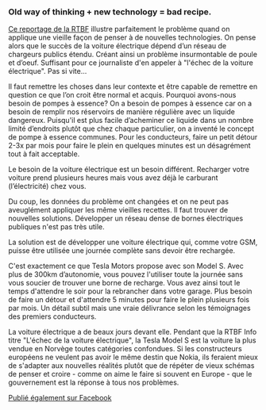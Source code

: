 ### Old way of thinking + new technology = bad recipe.

[Ce reportage de la RTBF](http://www.rtbf.be/video/detail_l-echec-de-la-voiture-electrique?id=1869737) illustre parfaitement le problème quand on applique une vieille façon de penser à de nouvelles technologies. On pense alors que le succès de la voiture électrique dépend d’un réseau de chargeurs publics étendu. Créant ainsi un problème insurmontable de poule et d’oeuf. Suffisant pour ce journaliste d'en appeler à "l'échec de la voiture électrique". Pas si vite... 

Il faut remettre les choses dans leur contexte et être capable de remettre en question ce que l’on croit être normal et acquis. Pourquoi avons-nous besoin de pompes à essence? On a besoin de pompes à essence car on a besoin de remplir nos réservoirs de manière régulière avec un liquide dangereux. Puisqu'il est plus facile d’acheminer ce liquide dans un nombre limité d’endroits plutôt que chez chaque particulier, on a inventé le concept de pompe à essence communes. Pour les conducteurs, faire un petit détour 2-3x par mois pour faire le plein en quelques minutes est un désagrément tout à fait acceptable.

Le besoin de la voiture électrique est un besoin différent. Recharger votre voiture prend plusieurs heures mais vous avez déjà le carburant (l’électricité) chez vous.

Du coup, les données du problème ont changées et on ne peut pas aveuglément appliquer les même vieilles recettes. Il faut trouver de nouvelles solutions. Développer un réseau dense de bornes électriques publiques n'est pas très utile. 

La solution est de développer une voiture électrique qui, comme votre GSM, puisse être utilisée une journée complète sans devoir être rechargée.

C'est exactement ce que Tesla Motors propose avec son Model S. Avec plus de 300km d’autonomie, vous pouvez l'utiliser toute la journée sans vous soucier de trouver une borne de recharge. Vous avez ainsi tout le temps d'attendre le soir pour la rebrancher dans votre garage. Plus besoin de faire un détour et d'attendre 5 minutes pour faire le plein plusieurs fois par mois. Un détail subtil mais une vraie délivrance selon les témoignages des premiers conducteurs.

La voiture électrique a de beaux jours devant elle. Pendant que la RTBF Info titre "L'échec de la voiture électrique", la Tesla Model S est la voiture la plus vendue en Norvège toutes catégories confondues. Si les constructeurs européens ne veulent pas avoir le même destin que Nokia, ils feraient mieux de s'adapter aux nouvelles réalités plutôt que de répéter de vieux schémas de penser et croire - comme on aime le faire si souvent en Europe - que le gouvernement est la réponse à tous nos problèmes.

[Publié également sur Facebook](https://www.facebook.com/xdamman/posts/10151658575431106)